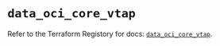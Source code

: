 # `data_oci_core_vtap`

Refer to the Terraform Registory for docs: [`data_oci_core_vtap`](https://registry.terraform.io/providers/oracle/oci/6.18.0/docs/data-sources/core_vtap).
